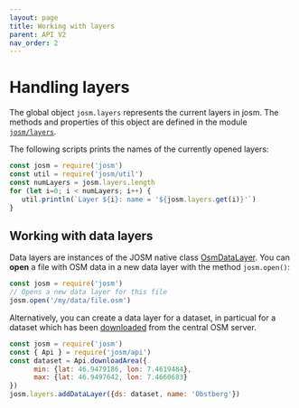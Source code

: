 ```yaml
---
layout: page
title: Working with layers
parent: API V2
nav_order: 2
---
```


# Handling layers

The global object `josm.layers` represents the current layers in josm. The methods
and properties of this object are defined in the module [`josm/layers`](josm/layers).

The following scripts prints the names of the currently opened layers:

```js
const josm = require('josm')
const util = require('josm/util')
const numLayers = josm.layers.length
for (let i=0; i < numLayers; i++) {
   util.println(`Layer ${i}: name = '${josm.layers.get(i)}'`)
}
```

## Working with data layers

Data layers are instances of the JOSM native class [OsmDataLayer].
You can **open** a file with OSM data in a new data layer with the method
`josm.open()`:

```js
const josm = require('josm')
// Opens a new data layer for this file
josm.open('/my/data/file.osm')
```

Alternatively, you can create a data layer for a dataset, in particual for a dataset
which has been [downloaded][josm/api/Api] from the central OSM server.

```js
const josm = require('josm')
const { Api } = require('josm/api')
const dataset = Api.downloadArea({
      min: {lat: 46.9479186, lon: 7.4619484},
      max: {lat: 46.9497642, lon: 7.4660683}
})
josm.layers.addDataLayer({ds: dataset, name: 'Obstberg'})
```


[josm/layers]: /api/v2/module-josm_layers.html
[OsmDataLayer]: https://josm.openstreetmap.de/doc/org/openstreetmap/josm/gui/layer/OsmDataLayer.html
[josm/api/Api]: /api/v2/module-josm_api-Api.html